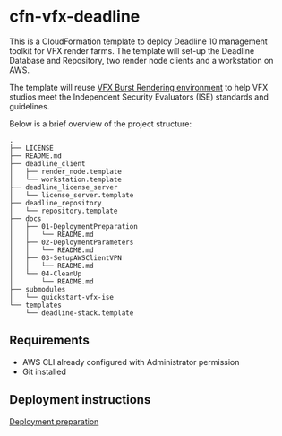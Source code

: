 # cfn-vfx-deadline

This is a CloudFormation template to deploy Deadline 10 management toolkit for VFX render farms. The template will set-up the Deadline Database and Repository, two render node clients and a workstation on AWS.

The template will reuse [VFX Burst Rendering environment](https://github.com/aws-quickstart/quickstart-vfx-ise) to help VFX studios meet the Independent Security Evaluators (ISE) standards and guidelines.

Below is a brief overview of the project structure:
```
.
├── LICENSE
├── README.md
├── deadline_client
│   ├── render_node.template
│   └── workstation.template
├── deadline_license_server
│   └── license_server.template
├── deadline_repository
│   └── repository.template
├── docs
│   ├── 01-DeploymentPreparation
│   │   └── README.md
│   ├── 02-DeploymentParameters
│   │   └── README.md
│   ├── 03-SetupAWSClientVPN
│   │   └── README.md
│   └── 04-CleanUp
│       └── README.md
├── submodules
│   └── quickstart-vfx-ise
└── templates
    └── deadline-stack.template

```

## Requirements
* AWS CLI already configured with Administrator permission
* Git installed

## Deployment instructions
[Deployment preparation](docs/01-DeploymentPreparation/README.md)
